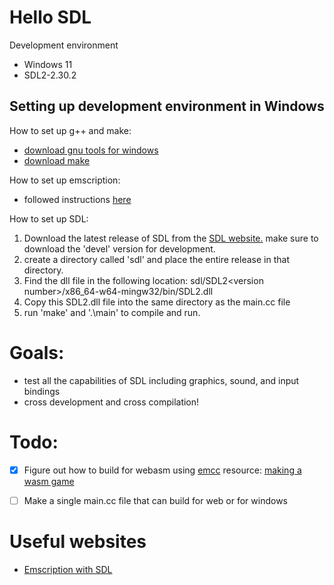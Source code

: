 # Hello SDL

Development environment
- Windows 11
- SDL2-2.30.2

## Setting up development environment in Windows

How to set up g++ and make:
- [download gnu tools for windows](https://sourceforge.net/projects/gnuwin32/)
- [download make](https://gnuwin32.sourceforge.net/packages/make.htm)

How to set up emscription:
- followed instructions [here](https://emscripten.org/docs/getting_started/downloads.html#platform-notes-installation-instructions-sdk)

How to set up SDL:
1. Download the latest release of SDL from the [SDL website.](https://www.libsdl.org/) make sure to download the 'devel' version for development.
2. create a directory called 'sdl' and place the entire release in that directory.
3. Find the dll file in the following location: sdl/SDL2\<version number\>/x86_64-w64-mingw32/bin/SDL2.dll
4. Copy this SDL2.dll file into the same directory as the main.cc file
5. run 'make' and '.\main' to compile and run.


# Goals:
- test all the capabilities of SDL including graphics, sound, and input bindings
- cross development and cross compilation!

# Todo:
- [X] Figure out how to build for webasm using [emcc](https://developer.mozilla.org/en-US/docs/WebAssembly/C_to_Wasm) resource: [making a wasm game](https://robaboukhalil.medium.com/porting-games-to-the-web-with-webassembly-70d598e1a3ec)
- [ ] Make a single main.cc file that can build for web or for windows 


# Useful websites
- [Emscription with SDL](https://wiki.libsdl.org/SDL2/README/emscripten)